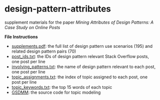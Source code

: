 # design-pattern-attributes
supplement materials for the paper _Mining Attributes of Design Patterns: A Case Study on Online Posts_

__File Instructions__

* [supplements.pdf](https://github.com/WoodenHeadoo/design-pattern-attributes/blob/master/supplements.pdf): the full list of  design pattern use scenarios (195) and related design pattern pairs (70)
* [post_ids.txt](https://github.com/WoodenHeadoo/design-pattern-attributes/blob/master/post_ids.txt): the IDs of design pattern relevant Stack Overflow posts, one post per line
* [involving_patterns.txt](https://github.com/WoodenHeadoo/design-pattern-attributes/blob/master/involving_patterns.txt): the name of design pattern relevant to each post, one post per line
* [topic_assignments.txt](https://github.com/WoodenHeadoo/design-pattern-attributes/blob/master/topic_assignments.txt): the index of topic assigned to each post, one post per line
* [topic_keywords.txt](https://github.com/WoodenHeadoo/design-pattern-attributes/blob/master/topic_keywords.txt): the top 15 words of each topic
* [GSDMM](https://github.com/WoodenHeadoo/design-pattern-attributes/tree/master/GSDMM): the source code for topic modeling
